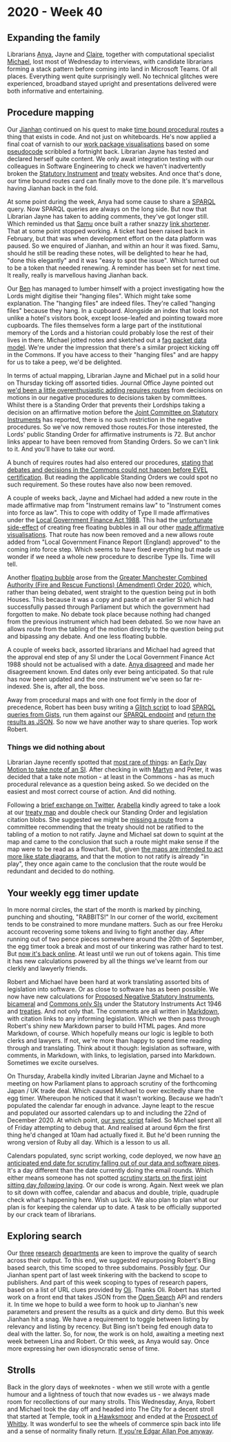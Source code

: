 # 2020 - Week 40

## Expanding the family

Librarians [Anya](https://twitter.com/bitten_), Jayne and [Claire](https://twitter.com/bitten_https://twitter.com/tinysprite), together with computational specialist [Michael](https://twitter.com/fantasticlife), lost most of Wednesday to interviews, with candidate librarians forming a stack pattern before coming into land in Microsoft Teams. Of all places. Everything went quite surprisingly well. No technical glitches were experienced, broadband stayed upright and presentations delivered were both informative and entertaining.

## Procedure mapping

Our [Jianhan](https://twitter.com/jianhanzhu) continued on his quest to make [time bound procedural routes](https://trello.com/c/CDGB80DD/57-time-bound-routes) a thing that exists in code. And not just on whiteboards. He's now applied a final coat of varnish to our [work package visualisations](https://procedures.azurewebsites.net/WorkPackages/2778/graph) based on some [pseudocode](https://ukparliament.github.io/ontologies/procedure/flowcharts/meta/parsing/) scribbled a fortnight back. Librarian Jayne has tested and declared herself quite content. We only await integration testing with our colleagues in Software Engineering to check we haven't inadvertently broken the [Statutory Instrument](https://statutoryinstruments.parliament.uk/) and [treaty](https://treaties.parliament.uk/) websites. And once that's done, our time bound routes card can finally move to the done pile. It's marvellous having Jianhan back in the fold.

At some point during the week, Anya had some cause to share a [SPARQL](https://en.wikipedia.org/wiki/SPARQL) query. Now SPARQL queries are always on the long side. But now that Librarian Jayne has taken to adding comments, they've got longer still. Which reminded us that [Samu](https://twitter.com/langsamu) once built a rather snazzy [link shortener](https://api.parliament.uk/s). That at some point stopped working. A ticket had been raised back in February, but that was when development effort on the data platform was paused. So we enquired of Jianhan, and within an hour it was fixed. Samu, should he still be reading these notes, will be delighted to hear he had, "done this elegantly" and it was "easy to spot the issue". Which turned out to be a token that needed renewing. A reminder has been set for next time. It really, really is marvellous having Jianhan back.

Our [Ben](https://twitter.com/benwoodhams) has managed to lumber himself with a project investigating how the Lords might digitise their "hanging files". Which might take some explanation. The "hanging files" are indeed files. They're called "hanging files" because they hang. In a cupboard. Alongside an index that looks not unlike a hotel's visitors book, except loose-leafed and pointing toward more cupboards. The files themselves form a large part of the institutional memory of the Lords and a historian could probably lose the rest of their lives in there. Michael jotted notes and sketched out a [fag packet data model](https://github.com/ukparliament/ontologies/blob/master/meta/precedence/lords/hanging-files.pdf). We're under the impression that there's a similar project kicking off in the Commons. If you have access to their "hanging files" and are happy for us to take a peep, we'd be delighted.

In terms of actual mapping, Librarian Jayne and Michael put in a solid hour on Thursday ticking off assorted tidies. Journal Office Jayne pointed out [we'd been a little overenthusiastic adding requires routes](https://trello.com/c/NuySwJyR/199-definition-of-requires-routes) from decisions on motions in our negative procedures to decisions taken by committees. Whilst there is a Standing Order that prevents their Lordships taking a decision on an affirmative motion before the [Joint Committee on Statutory Instruments](https://committees.parliament.uk/committee/148/statutory-instruments-joint-committee) has reported, there is no such restriction in the negative procedures. So we've now removed those routes.For those interested, the Lords' public Standing Order for affirmative instruments is 72. But anchor links appear to have been removed from Standing Orders. So we can't link to it. And you'll have to take our word.

A bunch of requires routes had also entered our procedures, [stating that debates and decisions in the Commons could not happen before EVEL certification](https://trello.com/c/J1nfaL12/187-pe-check-whether-a-chamber-debate-can-happen-in-commons-before-evel-certification). But reading the applicable Standing Orders we could spot no such requirement. So these routes have also now been removed.

A couple of weeks back, Jayne and Michael had added a new route in the made affirmative map from "Instrument remains law" to "Instrument comes into force as law". This to cope with oddity of Type II made affirmatives under the [Local Government Finance Act 1988](https://www.legislation.gov.uk/ukpga/1988/41/contents). This had the [unfortunate side-effect](https://trello.com/c/I2bY0dUb/154-dg-can-a-local-gov-finance-si-come-into-force-before-approval) of creating free floating bubbles in all our other [made affirmative visualisations](https://procedures.azurewebsites.net/WorkPackages/1449/graph). That route has now been removed and a new allows route added from "Local Government Finance Report (England) approved" to the coming into force step. Which seems to have fixed everything but made us wonder if we need a whole new procedure to describe Type IIs. Time will tell.

Another [floating bubble](https://trello.com/c/SdCS0YCG/138-pe-db-draft-affirmative-approved-without-debatefloating-bubble) arose from the [Greater Manchester Combined Authority (Fire and Rescue Functions) (Amendment) Order 2020](https://statutoryinstruments.parliament.uk/timeline/6Gcux8oX/SI-2020/), which, rather than being debated, went straight to the question being put in both Houses. This because it was a copy and paste of an earlier SI which had successfully passed through Parliament but which the government had forgotten to make. No debate took place because nothing had changed from the previous instrument which had been debated. So we now have an allows route from the tabling of the motion directly to the question being put and bipassing any debate. And one less floating bubble.

A couple of weeks back, assorted librarians and Michael had agreed that the approval end step of any SI under the Local Government Finance Act 1988 should not be actualised with a date. [Anya disagreed](https://trello.com/c/Ai2uIgpE/158-actualising-the-new-approval-period-ends-step-for-instruments-under-local-government-finance-act-1988) and made her disagreement known. End dates only ever being anticipated. So that rule has now been updated and the one instrument we've seen so far re-indexed. She is, after all, the boss.

Away from procedural maps and with one foot firmly in the door of precedence, Robert has been busy writing a [Glitch script](https://fpoon.glitch.me/) to load [SPARQL queries from Gists](https://gist.github.com/robertbrook/ea40d7710e53c8eb0409229bc6e25db2), run them against our [SPARQL endpoint](https://api.parliament.uk/sparql#) and [return the results as JSON](https://fpoon.glitch.me/process?url=https%3A%2F%2Fgist.github.com%2Frobertbrook%2Fea40d7710e53c8eb0409229bc6e25db2). So now we have another way to share queries. Top work Robert.

### Things we did nothing about

Librarian Jayne recently spotted that [most rare of things](https://trello.com/c/JpMptChL/195-ps-ma-motion-to-take-note-of-an-si-commons-side): an [Early Day Motion to take note of an SI](https://edm.parliament.uk/early-day-motion/57419). After checking in with [Martyn](https://twitter.com/martynpatrick) and Peter, it was decided that a take note motion - at least in the Commons - has as much procedural relevance as a question being asked. So we decided on the easiest and most correct course of action. And did nothing.

Following a [brief exchange on Twitter](https://twitter.com/fantasticlife/status/1310862383984848896), [Arabella](https://twitter.com/Arabella_Law) kindly agreed to take a look at our [treaty map](https://ukparliament.github.io/ontologies/procedure/flowcharts/crag-treaties/crag-treaties.pdf) and double check our Standing Order and legislation citation blobs. She suggested we might be [missing a route](https://trello.com/c/cNJebTsM/192-treaties-committee-recommendation-to-not-ratify) from a committee recommending that the treaty should not be ratified to the tabling of a motion to not ratify. Jayne and Michael sat down to squint at the map and came to the conclusion that such a route might make sense if the map were to be read as a flowchart. But, given [the maps are intended to act more like state diagrams](https://ukparliament.github.io/ontologies/procedure/flowcharts/design-notes.html#why-are-some-routes-not-recorded), and that the motion to not ratify is already "in play", they once again came to the conclusion that the route would be redundant and decided to do nothing.

## Your weekly egg timer update

In more normal circles, the start of the month is marked by pinching, punching and shouting, "RABBITS!" In our corner of the world, excitement tends to be constrained to more mundane matters. Such as our free Heroku account recovering some tokens and living to fight another day. After running out of two pence pieces somewhere around the 20th of September, the egg timer took a break and most of our tinkering was rather hard to test. But [now it's back online](http://parliament-calendar.herokuapp.com/). At least until we run out of tokens again. This time it has new calculations powered by all the things we've learnt from our clerkly and lawyerly friends.

Robert and Michael have been hard at work translating assorted bits of legislation into software. Or as close to software has as been possible. We now have new calculations for [Proposed Negative Statutory Instruments](http://parliament-calendar.herokuapp.com/pnsi.rb.html), [bicameral](http://parliament-calendar.herokuapp.com/bicameral_si_either_house_sitting.rb.html) and [Commons only SIs](http://parliament-calendar.herokuapp.com/commons_only_si.rb.html) under the Statutory Instruments Act 1946 and [treaties](http://parliament-calendar.herokuapp.com/treaty.rb.html). And not only that. The comments are all written in [Markdown](https://en.wikipedia.org/wiki/Markdown), with citation links to any informing legislation. Which we then pass through Robert's shiny new Markdown parser to build HTML pages. And more Markdown, of course. Which hopefully means our logic is legible to both clerks and lawyers. If not, we're more than happy to spend time reading through and translating. Think about it though: legislation as software, with comments, in Markdown, with links, to legislation, parsed into Markdown. Sometimes we excite ourselves.

On Thursday, Arabella kindly invited Librarian Jayne and Michael to a meeting on how Parliament plans to approach scrutiny of the forthcoming Japan / UK trade deal. Which caused Michael to over excitedly share the egg timer. Whereupon he noticed that it wasn't working. Because we hadn't populated the calendar far enough in advance. Jayne leapt to the rescue and populated our assorted calendars up to and including the 22nd of December 2020. At which point, [our sync script](https://github.com/fantasticlife/egg-timer/blob/master/lib/tasks/sync.rake) failed. So Michael spent all of Friday attempting to debug that. And realised at around 6pm the first thing he'd changed at 10am had actually fixed it. But he'd been running the wrong version of Ruby all day. Which is a lesson to us all.

Calendars populated, sync script working, code deployed, we now have [an anticipated end date for scrutiny falling out of our data and software pipes](http://parliament-calendar.herokuapp.com/calculator/calculate?procedure=10&start-date=2020-11-02&day-count=21). It's a day different than the date currently doing the email rounds. Which either means someone has not spotted [scrutiny starts on the first joint sitting day *following* laying](https://www.legislation.gov.uk/ukpga/2010/25/part/2#section-20-2). Or our code is wrong. Again. Next week we plan to sit down with coffee, calendar and abacus and double, triple, quadruple check what's happening here. Wish us luck. We also plan to plan what our plan is for keeping the calendar up to date. A task to be officially supported by our crack team of librarians.

## Exploring search

Our [three](https://commonslibrary.parliament.uk/) [research](https://lordslibrary.parliament.uk/) [departments](https://post.parliament.uk/) are keen to improve the quality of search across their output. To this end, we suggested repurposing Robert's Bing based search, this time scoped to three subdomains. Possibly [four](https://researchbriefings.parliament.uk/). Our Jianhan spent part of last week tinkering with the backend to scope to publishers. And part of this week scoping to types of research papers, based on a list of URL clues provided by [Oli](https://twitter.com/olihawkins). Thanks Oli. Robert has started work on a front end that takes JSON from the [Open Search](https://en.wikipedia.org/wiki/OpenSearch) API and renders it. In time we hope to build a wee form to hook up to Jianhan's new parameters and present the results as a quick and dirty demo. But this week Jianhan hit a snag. We have a requirement to toggle between listing by relevancy and listing by recency. But Bing isn't being fed enough data to deal with the latter. So, for now, the work is on hold, awaiting a meeting next week between Lina and Robert. Or this week, as Anya would say. Once more expressing her own idiosyncratic sense of time.

## Strolls

Back in the glory days of weeknotes - when we still wrote with a gentle humour and a lightness of touch that now evades us - we always made room for recollections of our many strolls. This Wednesday, Anya, Robert and Michael took the day off and headed into The City for a decent stroll that started at Temple, took in [a Hawksmoor](https://en.wikipedia.org/wiki/St_George_in_the_East) and ended at the [Prospect of Whitby](https://en.wikipedia.org/wiki/Prospect_of_Whitby). It was wonderful to see the wheels of commerce spin back into life and a sense of normality finally return. [If you're Edgar Allan Poe anyway](https://twitter.com/fantasticlife/status/1310944040456728576).

 

